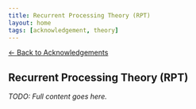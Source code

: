 ```yaml
---
title: Recurrent Processing Theory (RPT)
layout: home
tags: [acknowledgement, theory]
---
```


[← Back to Acknowledgements](/ideas/acknowledgements/)

## Recurrent Processing Theory (RPT)

_TODO: Full content goes here._
